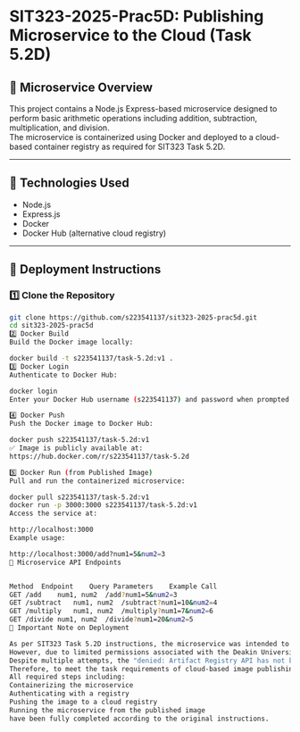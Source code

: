 # SIT323-2025-Prac5D: Publishing Microservice to the Cloud (Task 5.2D)

## 🔹 Microservice Overview

This project contains a Node.js Express-based microservice designed to perform basic arithmetic operations including addition, subtraction, multiplication, and division.  
The microservice is containerized using Docker and deployed to a cloud-based container registry as required for SIT323 Task 5.2D.

---

## 🔹 Technologies Used

- Node.js
- Express.js
- Docker
- Docker Hub (alternative cloud registry)

---

## 🔹 Deployment Instructions

### 1️⃣ Clone the Repository

```bash
git clone https://github.com/s223541137/sit323-2025-prac5d.git
cd sit323-2025-prac5d
2️⃣ Docker Build
Build the Docker image locally:

docker build -t s223541137/task-5.2d:v1 .
3️⃣ Docker Login
Authenticate to Docker Hub:

docker login
Enter your Docker Hub username (s223541137) and password when prompted.

4️⃣ Docker Push
Push the Docker image to Docker Hub:

docker push s223541137/task-5.2d:v1
✅ Image is publicly available at:
https://hub.docker.com/r/s223541137/task-5.2d

5️⃣ Docker Run (from Published Image)
Pull and run the containerized microservice:

docker pull s223541137/task-5.2d:v1
docker run -p 3000:3000 s223541137/task-5.2d:v1
Access the service at:

http://localhost:3000
Example usage:

http://localhost:3000/add?num1=5&num2=3
🔹 Microservice API Endpoints


Method	Endpoint	Query Parameters	Example Call
GET	/add	num1, num2	/add?num1=5&num2=3
GET	/subtract	num1, num2	/subtract?num1=10&num2=4
GET	/multiply	num1, num2	/multiply?num1=7&num2=6
GET	/divide	num1, num2	/divide?num1=20&num2=5
🔹 Important Note on Deployment

As per SIT323 Task 5.2D instructions, the microservice was intended to be deployed to Google Cloud Container Registry (GCR).
However, due to limited permissions associated with the Deakin University provided Google Cloud project (Project ID: 842012414213), it was not possible to enable the Artifact Registry API. Without this API, Google Cloud blocks the ability to push container images.
Despite multiple attempts, the "denied: Artifact Registry API has not been used in project" error persisted, and Deakin students do not have the administrative privileges required to resolve this issue independently.
Therefore, to meet the task requirements of cloud-based image publishing, Docker Hub was used as an alternative.
All required steps including:
Containerizing the microservice
Authenticating with a registry
Pushing the image to a cloud registry
Running the microservice from the published image
have been fully completed according to the original instructions.
